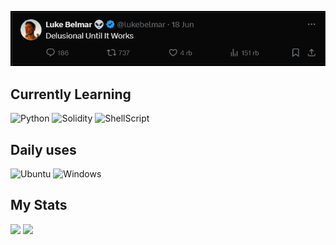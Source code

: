 <p align="center">
  <img width="850" src="https://raw.githubusercontent.com/mxzyy/mxzyy/refs/heads/main/image.png">
</p>

##


## Currently Learning

<p>
  <img alt="Python" src="https://img.shields.io/badge/-Python-14354C?style=flat-square&logo=python&logoColor=white" />
  <img alt="Solidity" src="https://img.shields.io/badge/Solidity-e6e6e6?style=flat-square&logo=solidity&logoColor=black" />
  <img alt="ShellScript" src="https://img.shields.io/badge/-ShellScript-121011?style=flat-square&logo=gnu-bash&logoColor=white"/>
</p>

## Daily uses

<p>
  <img alt="Ubuntu" src="https://img.shields.io/badge/Ubuntu-E95420?style=for-the-badge&logo=ubuntu&logoColor=white"/>
  <img alt="Windows" src="https://img.shields.io/badge/Windows-0078D6?style=for-the-badge&logo=windows&logoColor=white"/>
  
</p>

## My Stats

<img width=400 src='https://github-readme-stats.vercel.app/api?username=mxzyy&theme=react&show_icons=true&hide_border=true&count_private=true' />
<img width=400 src='https://github-readme-stats.vercel.app/api/top-langs/?username=mxzyy&theme=react&show_icons=true&hide_border=true&layout=compact' />




